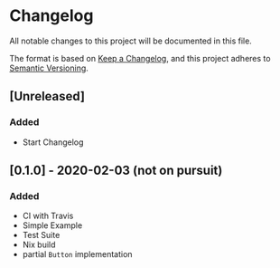 # Changelog

All notable changes to this project will be documented in this file.

The format is based on [Keep a Changelog](https://keepachangelog.com/en/1.0.0/),
and this project adheres to [Semantic Versioning](https://semver.org/spec/v2.0.0.html).

## [Unreleased]

### Added

- Start Changelog

## [0.1.0] - 2020-02-03 (not on pursuit)

### Added

- CI with Travis
- Simple Example
- Test Suite
- Nix build
- partial `Button` implementation
